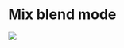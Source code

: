 # Mix blend mode

![](https://github.com/theflight-19/exam-mix-blend-mode/blob/master/demo.gif?raw=true)

